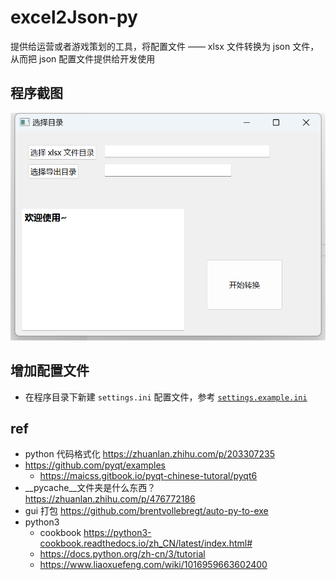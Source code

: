 # excel2Json-py
提供给运营或者游戏策划的工具，将配置文件 —— xlsx 文件转换为 json 文件，从而把 json 配置文件提供给开发使用

## 程序截图

![](./docs/images/gui-show1.png)

## 增加配置文件
* 在程序目录下新建 `settings.ini` 配置文件，参考 [`settings.example.ini`](./settings.ini)

## ref
* python 代码格式化 https://zhuanlan.zhihu.com/p/203307235
* https://github.com/pyqt/examples
    * https://maicss.gitbook.io/pyqt-chinese-tutoral/pyqt6
* __pycache__文件夹是什么东西？ https://zhuanlan.zhihu.com/p/476772186
* gui 打包 https://github.com/brentvollebregt/auto-py-to-exe
* python3 
    * cookbook https://python3-cookbook.readthedocs.io/zh_CN/latest/index.html#
    * https://docs.python.org/zh-cn/3/tutorial
    * https://www.liaoxuefeng.com/wiki/1016959663602400
